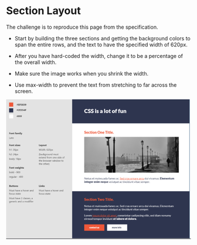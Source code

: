 
# Section Layout

The challenge is to reproduce this page from the specification. 

* Start by building the three sections and getting the background colors to span the entire rows, and the text to have the specified width of 620px.

* After you have hard-coded the width, change it to be a percentage of the overall width.

* Make sure the image works when you shrink the width.

* Use max-width to prevent the text from stretching to far across the screen.

![](https://raw.githubusercontent.com/hoc-labs/images/main/rdb-styling-buttons-img8.png)
